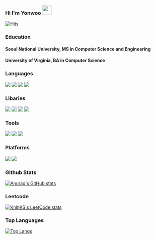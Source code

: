 ### Hi I'm Yonwoo <img src="https://raw.githubusercontent.com/MartinHeinz/MartinHeinz/master/wave.gif" width="30px">
[![Hits](https://hits.seeyoufarm.com/api/count/incr/badge.svg?url=https%3A%2F%2Fgithub.com%2Fyc4ny&count_bg=%2379C83D&title_bg=%23DFD6D6&icon=&icon_color=%23E7E7E7&title=Hits&edge_flat=false)](https://hits.seeyoufarm.com)
 
### Education
#### Seoul National University, MS in Computer Science and Engineering
#### University of Virginia,    BA in Computer Science

### Languages
![](https://img.shields.io/badge/Python-informational?style=flat&logo=python&logoColor=white&color=3776AB)
 <img src="https://img.shields.io/badge/C++-00599C?style=flat-square&logo=C%2B%2B&logoColor=white"/>
![](https://img.shields.io/badge/Java-informational?style=flat&logo=java&logoColor=white&color=F09820)
![](https://img.shields.io/badge/Matlab-informational?style=flat&logo=matlab&logoColor=white&color=0052CC)

### Libaries
![](https://img.shields.io/badge/Pytorch-informational?style=flat&logo=pytorch&logoColor=white&color=EE4C2C)
![](https://img.shields.io/badge/OpenCV-informational?style=flat&logo=opencv&logoColor=white&color=5C3EE8)
![](https://img.shields.io/badge/OpenGL-informational?style=flat&logo=opengl&logoColor=white&color=5586A4)
![](https://img.shields.io/badge/Numpy-informational?style=flat&logo=numpy&logoColor=white&color=013243)

### Tools
![](https://img.shields.io/badge/Git-informational?style=flat&logo=git&logoColor=white&color=F05032)
![](https://img.shields.io/badge/Anaconda-informational?style=flat&logo=anaconda&logoColor=white&color=#44A833)
![](https://img.shields.io/badge/Jupyter-informational?style=flat&logo=jupyter&logoColor=white&color=F37626)

### Platforms
![](https://img.shields.io/badge/Linux-informational?style=flat&logo=linux&logoColor=white&color=FCC624)
![](https://img.shields.io/badge/MacOS-informational?style=flat&logo=macos&logoColor=white&color=000000)



### Github Stats
[![Anurag's GitHub stats](https://github-readme-stats.vercel.app/api?username=yc4ny&show_icons=true&theme=swift)](https://github.com/anuraghazra/github-readme-stats)

### Leetcode
[![KnlnKS's LeetCode stats](https://leetcode-stats-six.vercel.app/api?username=yhugestar)](https://github.com/KnlnKS/leetcode-stats)


### Top Languages
[![Top Langs](https://github-readme-stats.vercel.app/api/top-langs/?username=yc4ny&langs_count=6)](https://github.com/anuraghazra/github-readme-stats) 
 
 
